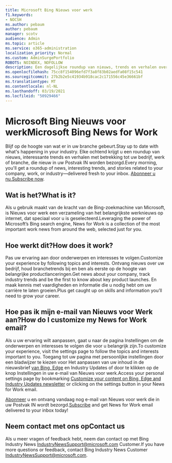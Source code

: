 ```yaml
---
title: Microsoft Bing Nieuws voor werk
f1.keywords:
- NOCSH
ms.author: pebaum
author: pebaum
manager: scotv
audience: Admin
ms.topic: article
ms.service: o365-administration
localization_priority: Normal
ms.custom: AdminSurgePortfolio
ROBOTS: NOINDEX, NOFOLLOW
description: Een dagelijkse roundup van nieuws, trends en verhalen over uw bedrijf, werk of branche die nieuw in uw Postvak IN wordt bezorgd.
ms.openlocfilehash: 75cc8f154096efd7f3a8f83b02aedfa08f15c541
ms.sourcegitcommit: 27b2b2e5c41934b918cac2c171556c45e36661bf
ms.translationtype: MT
ms.contentlocale: nl-NL
ms.lasthandoff: 03/19/2021
ms.locfileid: "50929466"
---
```

# <a name="microsoft-bing-news-for-work"></a><span data-ttu-id="85e26-103">Microsoft Bing Nieuws voor werk</span><span class="sxs-lookup"><span data-stu-id="85e26-103">Microsoft Bing News for Work</span></span>

<span data-ttu-id="85e26-104">Blijf op de hoogte van wat er in uw branche gebeurt.</span><span class="sxs-lookup"><span data-stu-id="85e26-104">Stay up to date with what's happening in your industry.</span></span> <span data-ttu-id="85e26-105">Elke ochtend krijgt u een roundup van nieuws, interessante trends en verhalen met betrekking tot uw bedrijf, werk of branche, die nieuw in uw Postvak IN worden bezorgd.</span><span class="sxs-lookup"><span data-stu-id="85e26-105">Every morning, you'll get a roundup of news, interesting trends, and stories related to your company, work, or industry—delivered fresh to your inbox.</span></span> <span data-ttu-id="85e26-106">[Abonneer u nu.](https://www.bing.com/news/professional?pn=setting&mkt=en-us&asnl=1&form)</span><span class="sxs-lookup"><span data-stu-id="85e26-106">[Subscribe now](https://www.bing.com/news/professional?pn=setting&mkt=en-us&asnl=1&form).</span></span>

## <a name="what-is-it"></a><span data-ttu-id="85e26-107">Wat is het?</span><span class="sxs-lookup"><span data-stu-id="85e26-107">What is it?</span></span>

<span data-ttu-id="85e26-108">Als u gebruik maakt van de kracht van de Bing-zoekmachine van Microsoft, is Nieuws voor werk een verzameling van het belangrijkste werknieuws op internet, dat speciaal voor u is geselecteerd.</span><span class="sxs-lookup"><span data-stu-id="85e26-108">Leveraging the power of Microsoft’s Bing search engine, News for Work is a collection of the most important work news from around the web, selected just for you.</span></span>

## <a name="how-does-it-work"></a><span data-ttu-id="85e26-109">Hoe werkt dit?</span><span class="sxs-lookup"><span data-stu-id="85e26-109">How does it work?</span></span>

<span data-ttu-id="85e26-110">Pas uw ervaring aan door onderwerpen en interesses te volgen.</span><span class="sxs-lookup"><span data-stu-id="85e26-110">Customize your experience by following topics and interests.</span></span> <span data-ttu-id="85e26-111">Ontvang nieuws over uw bedrijf, houd branchetrends bij en ben als eerste op de hoogte van belangrijke productlanceringen.</span><span class="sxs-lookup"><span data-stu-id="85e26-111">Get news about your company, track industry trends and be the first to know about key product launches.</span></span> <span data-ttu-id="85e26-112">En maak kennis met vaardigheden en informatie die u nodig hebt om uw carrière te laten groeien.</span><span class="sxs-lookup"><span data-stu-id="85e26-112">Plus get caught up on skills and information you’ll need to grow your career.</span></span>

## <a name="how-do-i-customize-my-news-for-work-email"></a><span data-ttu-id="85e26-113">Hoe pas ik mijn e-mail van Nieuws voor Werk aan?</span><span class="sxs-lookup"><span data-stu-id="85e26-113">How do I customize my News for Work email?</span></span>

<span data-ttu-id="85e26-114">Als u uw ervaring wilt aanpassen, gaat u naar de pagina Instellingen om de onderwerpen en interesses te volgen die voor u belangrijk zijn.</span><span class="sxs-lookup"><span data-stu-id="85e26-114">To customize your experience, visit the settings page to follow the topics and interests important to you.</span></span> <span data-ttu-id="85e26-115">Toegang tot uw pagina met persoonlijke instellingen door een bladwijzer te kiezen voor Het aanpassen van uw inhoud in de nieuwsbrief [van Bing, Edge](https://www.bing.com/news/professional?pn=setting&mkt=en-us&form=BAWLOG&frb=1) en Industry Updates of door te klikken op de knop Instellingen in uw e-mail van Nieuws voor werk.</span><span class="sxs-lookup"><span data-stu-id="85e26-115">Access your personal settings page by bookmarking [Customize your content on Bing, Edge and Industry Updates newsletter](https://www.bing.com/news/professional?pn=setting&mkt=en-us&form=BAWLOG&frb=1) or clicking on the settings button in your News for Work email.</span></span>

<span data-ttu-id="85e26-116">[Abonneer](https://www.bing.com/news/professional?pn=setting&mkt=en-us&asnl=1&form=BAWLOG&frb=1) u en ontvang vandaag nog e-mail van Nieuws voor werk die in uw Postvak IN wordt bezorgd.</span><span class="sxs-lookup"><span data-stu-id="85e26-116">[Subscribe](https://www.bing.com/news/professional?pn=setting&mkt=en-us&asnl=1&form=BAWLOG&frb=1) and get News for Work email delivered to your inbox today!</span></span>

## <a name="contact-us"></a><span data-ttu-id="85e26-117">Neem contact met ons op</span><span class="sxs-lookup"><span data-stu-id="85e26-117">Contact us</span></span>

<span data-ttu-id="85e26-118">Als u meer vragen of feedback hebt, neem dan contact op met Bing Industry News <IndustryNewsSupport@microsoft.com> Customer.</span><span class="sxs-lookup"><span data-stu-id="85e26-118">If you have more questions or feedback, contact Bing Industry News Customer <IndustryNewsSupport@microsoft.com>.</span></span>
